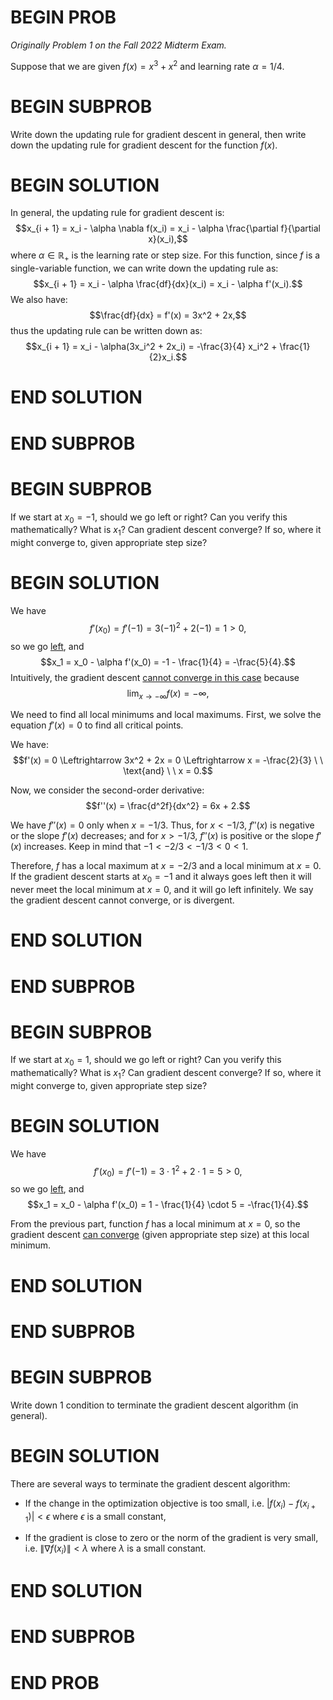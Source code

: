 # BEGIN PROB

_Originally Problem 1 on the Fall 2022 Midterm Exam._

Suppose that we are given $f(x) = x^3 + x^2$ and learning rate
$\alpha = 1/4$.

# BEGIN SUBPROB

Write down the updating rule for gradient
descent in general, then write down the updating rule for gradient descent for the function $f(x)$.

# BEGIN SOLUTION

In general, the updating rule for gradient descent is:
$$x_{i + 1} = x_i - \alpha \nabla f(x_i) = x_i - \alpha \frac{\partial f}{\partial x}(x_i),$$
where $\alpha \in \mathbb{R}_+$ is the learning rate or step size. For
this function, since $f$ is a single-variable function, we can write
down the updating rule as:
$$x_{i + 1} = x_i - \alpha \frac{df}{dx}(x_i) = x_i - \alpha f'(x_i).$$
We also have: $$\frac{df}{dx} = f'(x) = 3x^2 + 2x,$$ thus the updating
rule can be written down as:
$$x_{i + 1} = x_i - \alpha(3x_i^2 + 2x_i) = -\frac{3}{4} x_i^2 + \frac{1}{2}x_i.$$

# END SOLUTION

# END SUBPROB

# BEGIN SUBPROB

If we start at $x_0 = -1$, should we go left or right? Can
you verify this mathematically? What is $x_1$? Can gradient descent converge?
If so, where it might converge to, given appropriate step size? 

# BEGIN SOLUTION

We have $$f'(x_0) = f'(-1) = 3(-1)^2 + 2(-1) = 1 > 0,$$ so we go <u>left</u>,
and $$x_1 = x_0 - \alpha f'(x_0) = -1 - \frac{1}{4} = -\frac{5}{4}.$$
Intuitively, the gradient descent <u>cannot converge in this case</u> because
$$\text{lim}_{x \rightarrow -\infty} f(x) = -\infty,$$ 

We need to find
all local minimums and local maximums. First, we solve the equation
$f'(x) = 0$ to find all critical points. 

We have:
$$f'(x) = 0 \Leftrightarrow 3x^2 + 2x = 0 \Leftrightarrow x = -\frac{2}{3} \ \ \text{and} \ \ x = 0.$$

Now, we consider the second-order derivative:
$$f''(x) = \frac{d^2f}{dx^2} = 6x + 2.$$ 

We have $f''(x) = 0$ only when $x = -1/3$. Thus, for $x < -1/3$, 
$f''(x)$ is negative or the slope $f'(x)$ decreases; and for $x > -1/3$,
$f''(x)$ is positive or the slope $f'(x)$ increases. Keep in mind that 
$-1 < -2/3 < -1/3 < 0 < 1$.

Therefore, $f$ has a local maximum at $x = -2/3$ and a local minimum at
$x = 0$. If the gradient descent starts at $x_0 = -1$ and it always goes
left then it will never meet the local minimum at $x = 0$, and it will
go left infinitely. We say the gradient descent cannot converge, or is
divergent.

# END SOLUTION

# END SUBPROB

# BEGIN SUBPROB

If we start at $x_0 = 1$, should we go left or right? Can
you verify this mathematically? What is $x_1$? Can gradient descent converge?
If so, where it might converge to, given appropriate step size?

# BEGIN SOLUTION

We have $$f'(x_0) = f'(-1) = 3 \cdot 1^2 + 2 \cdot 1 = 5 > 0,$$ so we go
<u>left</u>, and 
$$x_1 = x_0 - \alpha f'(x_0) = 1 - \frac{1}{4} \cdot 5 = -\frac{1}{4}.$$

From the previous part, function $f$ has a local minimum at $x = 0$, so
the gradient descent <u>can converge</u> (given appropriate step size) at this
local minimum.

# END SOLUTION

# END SUBPROB

# BEGIN SUBPROB

Write down $1$ condition to terminate the gradient descent
algorithm (in general).

# BEGIN SOLUTION

There are several ways to terminate the gradient descent algorithm:

-   If the change in the optimization objective is too small, i.e.
    $|f(x_i) - f(x_{i + 1})| < \epsilon$ where $\epsilon$ is a small
    constant,

-   If the gradient is close to zero or the norm of the gradient is very
    small, i.e. $\|\nabla f(x_i)\| < \lambda$ where $\lambda$ is a small
    constant.

# END SOLUTION

# END SUBPROB

# END PROB